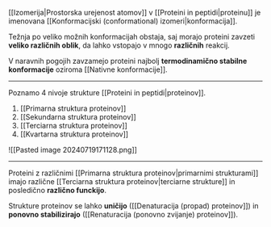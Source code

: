 [[Izomerija|Prostorska urejenost atomov]] v [[Proteini in peptidi|proteinu]] je imenovana [[Konformacijski (conformational) izomeri|konformacija]]. 

Težnja po veliko možnih konformacijah obstaja, saj morajo proteini zavzeti **veliko različnih oblik**, da lahko vstopajo v mnogo **različnih** reakcij.  

V naravnih pogojih zavzamejo proteini najbolj **termodinamično stabilne konformacije** oziroma [[Nativne konformacije]].

---

Poznamo 4 nivoje strukture [[Proteini in peptidi|proteinov]].
1. [[Primarna struktura proteinov]]
2. [[Sekundarna struktura proteinov]]
3. [[Terciarna struktura proteinov]]
4. [[Kvartarna struktura proteinov]]

![[Pasted image 20240719171128.png]]

---

Proteini z različnimi [[Primarna struktura proteinov|primarnimi strukturami]] imajo različne [[Terciarna struktura proteinov|terciarne strukture]] in posledično **različno funckijo**. 

Strukture proteinov se lahko **uničijo** ([[Denaturacija (propad) proteinov]]) in **ponovno stabilizirajo** ([[Renaturacija (ponovno zvijanje) proteinov]]).